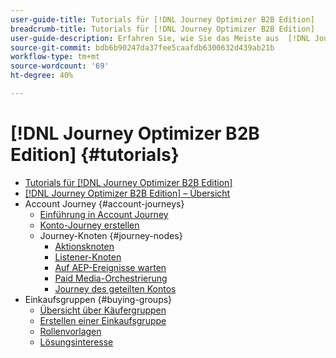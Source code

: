 ```yaml
---
user-guide-title: Tutorials für [!DNL Journey Optimizer B2B Edition]
breadcrumb-title: Tutorials für [!DNL Journey Optimizer B2B Edition]
user-guide-description: Erfahren Sie, wie Sie das Meiste aus  [!DNL Journey Optimizer B2B Edition]. Organisieren Sie Konto- und Käufergruppen-Journeys mithilfe integrierter generativer KI und branchenführender Automatisierung, um die Nachfrage nach spezifischen Angeboten zu maximieren.
source-git-commit: bdb6b90247da37fee5caafdb6300632d439ab21b
workflow-type: tm+mt
source-wordcount: '69'
ht-degree: 40%

---
```



# [!DNL Journey Optimizer B2B Edition] {#tutorials}

+ [Tutorials für [!DNL Journey Optimizer B2B Edition]](overview.md)
+ [[!DNL Journey Optimizer B2B Edition] – Übersicht](/help/overview-video.md)
+ Account Journey {#account-journeys}
   + [Einführung in Account Journey](/help/account-journeys/introducing-account-journeys.md)
   + [Konto-Journey erstellen](/help/account-journeys/create-an-account-journey.md)
   + Journey-Knoten {#journey-nodes}
      + [Aktionsknoten](/help/account-journeys/journey-nodes/action-node.md)
      + [Listener-Knoten](/help/account-journeys/journey-nodes/listen-node.md)
      + [Auf AEP-Ereignisse warten](/help/account-journeys/journey-nodes/listen-for-aep-events.md)
      + [Paid Media-Orchestrierung](/help/account-journeys/journey-nodes/paid-media-orchestration.md)
      + [Journey des geteilten Kontos](/help/account-journeys/journey-nodes/split-account-journey.md)
+ Einkaufsgruppen {#buying-groups}
   + [Übersicht über Käufergruppen](/help/buying-groups/buying-groups-overview.md)
   + [Erstellen einer Einkaufsgruppe](/help/buying-groups/create-a-buying-group.md)
   + [Rollenvorlagen](/help/buying-groups/role-templates.md)
   + [Lösungsinteresse](/help/buying-groups/solution-interest.md)
